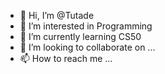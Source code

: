 - 👋 Hi, I’m @Tutade
- 👀 I’m interested in Programming
- 🌱 I’m currently learning CS50
- 💞️ I’m looking to collaborate on ...
- 📫 How to reach me ...

<!---
Tutade/Tutade is a ✨ special ✨ repository because its `README.md` (this file) appears on your GitHub profile.
You can click the Preview link to take a look at your changes.
--->
